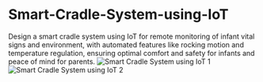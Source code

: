 # Smart-Cradle-System-using-IoT
Design a smart cradle system using IoT for remote monitoring of infant vital signs and environment, with automated features like rocking motion and temperature regulation, ensuring optimal comfort and safety for infants and peace of mind for parents.
![Smart Cradle System using IoT 1](https://github.com/MrManoj20/Smart-Cradle-System-using-IoT/assets/163822205/8a728283-f46d-4193-bd3a-6b26d356259c)
![Smart Cradle System using IoT  2](https://github.com/MrManoj20/Smart-Cradle-System-using-IoT/assets/163822205/5670814e-e7f0-47c6-96af-c7b13a241409)
